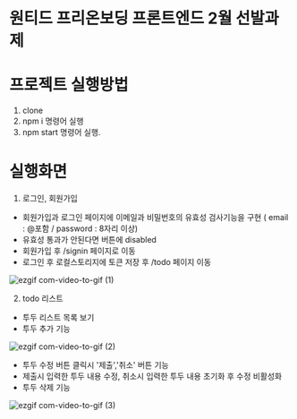 # 원티드 프리온보딩 프론트엔드 2월 선발과제

# 프로젝트 실행방법

1. clone
2. npm i 명령어 실행
3. npm start 명령어 실행.

# 실행화면
1) 로그인, 회원가입
- 회원가입과 로그인 페이지에 이메일과 비밀번호의 유효성 검사기능을 구현 ( email : @포함 / password : 8자리 이상)
- 유효성 통과가 안된다면 버튼에 disabled 
- 회원가입 후 /signin 페이지로 이동
- 로그인 후 로컬스토리지에 토큰 저장 후 /todo 페이지 이동

![ezgif com-video-to-gif (1)](https://user-images.githubusercontent.com/124856203/218037533-69ad5d4c-6dec-4872-b311-4a9bb19e45fe.gif)





2) todo 리스트
- 투두 리스트 목록 보기
- 투두 추가 기능

![ezgif com-video-to-gif (2)](https://user-images.githubusercontent.com/124856203/218038894-2bc6343b-661b-45e2-8f13-5409af594d4b.gif)



- 투두 수정 버튼 클릭시 '제출','취소' 버튼 기능
- 제출시 입력한 투두 내용 수정, 취소시 입력한 투두 내용 초기화 후 수정 비활성화
- 투두 삭제 기능

![ezgif com-video-to-gif (3)](https://user-images.githubusercontent.com/124856203/218039613-86c13800-6cea-4b8c-a2de-44a085fa333a.gif)


